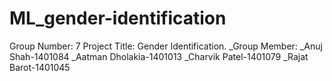 # ML_gender-identification
Group Number: 7
Project Title: Gender Identification.
_Group Member: 
    _Anuj Shah-1401084
    _Aatman Dholakia-1401013
    _Charvik Patel-1401079
    _Rajat Barot-1401045

